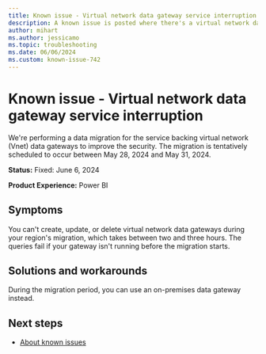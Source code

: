 ```yaml
---
title: Known issue - Virtual network data gateway service interruption
description: A known issue is posted where there's a virtual network data gateway service interruption.
author: mihart
ms.author: jessicamo
ms.topic: troubleshooting  
ms.date: 06/06/2024
ms.custom: known-issue-742
---
```


# Known issue - Virtual network data gateway service interruption

We're performing a data migration for the service backing virtual network (Vnet) data gateways to improve the security. The migration is tentatively scheduled to occur between May 28, 2024 and May 31, 2024.

**Status:** Fixed: June 6, 2024

**Product Experience:** Power BI

## Symptoms

You can't create, update, or delete virtual network data gateways during your region's migration, which takes between two and three hours. The queries fail if your gateway isn't running before the migration starts.

## Solutions and workarounds

During the migration period, you can use an on-premises data gateway instead.

## Next steps

- [About known issues](https://support.fabric.microsoft.com/known-issues)
